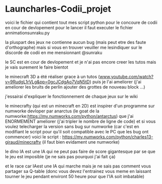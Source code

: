 # Launcharles-Codii_projet


voici le fichier qui contient tout mes script python pour le concoure de codii en cour de devlopement pour le lancer il faut executer le fichier annimationsunraku.py


la pluspart des jeux ne contienne aucun bug (mais peut etre des faute d'orthographe) mais si vous en trouver veuiller me lesindiquer sur le discorde de codii en me mensionnant @sunraku


le SC est en cour de devlopement et je n'ai pas encore creer les tutos mais je vais surement le faire bientot


le minecraft 3D a été réaliser grace à un tutos (www.youtube.com/watch?v=9RudgL1rVLg&pp=0gcJCdgAo7VqN5tD) puis je l'ai ameliorer (j'ai ameliorer les bruits de perlin ajouter des grottes de nouveau block ...)


j'essairai d'expliquer le fonctionnement de chaque jeux sur le wiki


le minecrafty (qui est un minecraft en 2D) est inspirer d'un programme sur numworke devloper par anarctus (le goat de la numworke:https://my.numworks.com/python/antarctus) que j'ai ENORMEMENT ameliorer (j'ai tripler le nombre de ligne de code) et si vous voulez telecharger la version sans bug sur numworke (car c'est en modifiant le script pour qu'il soit compatible avec le PC que les bug ont commencer) voici le script : https://my.numworks.com/python/charles13-giraud/minecrafty (il faut bien evidament une numworke) 


le dino IA est une IA qui ne peut pas faire de score gigantesque par se que le jeu est imposible (je ne sais pas pourquoi j'ai fait ça)


et le race car IAest une IA qui marche mais je ne sais pas comment vous partager sa Q-table (donc vous devez l'entrainez vous meme en laissant tourner le jeu pendant environt 50 heure pour que l'IA soit imbatable)
